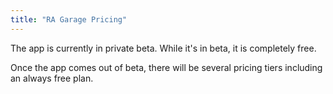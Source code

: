 ```yaml
---
title: "RA Garage Pricing"
---
```


The app is currently in private beta.
While it's in beta, it is completely free.

Once the app comes out of beta, there will be several pricing tiers including an always free plan.

